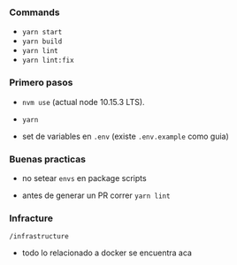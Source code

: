 ### Commands

- `yarn start`
- `yarn build`
- `yarn lint`
- `yarn lint:fix`

### Primero pasos

- `nvm use`   (actual node 10.15.3 LTS).

- `yarn`

- set de variables en `.env` (existe `.env.example` como guia)

### Buenas practicas

- no setear `envs` en package scripts

- antes de generar un PR correr `yarn lint`

### Infracture

`/infrastructure`

- todo lo relacionado a docker se encuentra aca


